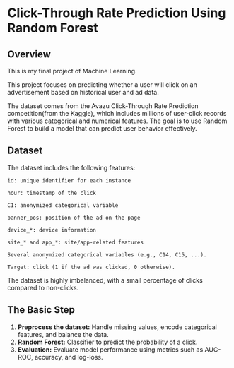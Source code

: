 # Click-Through Rate Prediction Using Random Forest

## Overview

This is my final project of Machine Learning.

This project focuses on predicting whether a user will click on an advertisement based on historical user and ad data. 

The dataset comes from the Avazu Click-Through Rate Prediction competition(from the Kaggle), which includes millions of user-click records with various categorical and numerical features. The goal is to use Random Forest to build a model that can predict user behavior effectively.


## Dataset
The dataset includes the following features:

    id: unique identifier for each instance
          
    hour: timestamp of the click
    
    C1: anonymized categorical variable
          
    banner_pos: position of the ad on the page
          
    device_*: device information
          
    site_* and app_*: site/app-related features
          
    Several anonymized categorical variables (e.g., C14, C15, ...).
          
    Target: click (1 if the ad was clicked, 0 otherwise).

The dataset is highly imbalanced, with a small percentage of clicks compared to non-clicks.


## The Basic Step
1. **Preprocess the dataset:** Handle missing values, encode categorical features, and balance the data.
2. **Random Forest:** Classifier to predict the probability of a click.
3. **Evaluation:** Evaluate model performance using metrics such as AUC-ROC, accuracy, and log-loss.
